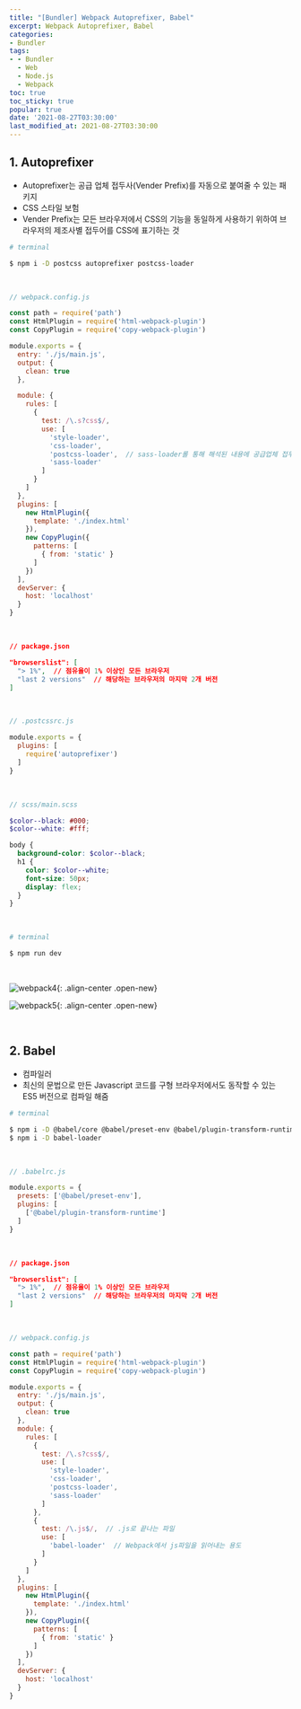 ```yaml
---
title: "[Bundler] Webpack Autoprefixer, Babel"
excerpt: Webpack Autoprefixer, Babel
categories:
- Bundler
tags:
- - Bundler
  - Web
  - Node.js
  - Webpack
toc: true
toc_sticky: true
popular: true
date: '2021-08-27T03:30:00'
last_modified_at: 2021-08-27T03:30:00
---
```


## 1. Autoprefixer

- Autoprefixer는 공급 업체 접두사(Vender Prefix)를 자동으로 붙여줄 수 있는 패키지
- CSS 스타일 보험
- Vender Prefix는 모든 브라우저에서 CSS의 기능을 동일하게 사용하기 위하여 브라우저의 제조사별 접두어를 CSS에 표기하는 것

```bash
# terminal

$ npm i -D postcss autoprefixer postcss-loader
```

<br>

```js
// webpack.config.js

const path = require('path')
const HtmlPlugin = require('html-webpack-plugin')
const CopyPlugin = require('copy-webpack-plugin')

module.exports = {
  entry: './js/main.js',
  output: {
    clean: true
  },

  module: {
    rules: [
      {
        test: /\.s?css$/,
        use: [
          'style-loader',
          'css-loader',
          'postcss-loader',  // sass-loader롤 통해 해석된 내용에 공급업체 접두사를 적용하는 용도
          'sass-loader'
        ]
      }
    ]
  },
  plugins: [
    new HtmlPlugin({
      template: './index.html'
    }),
    new CopyPlugin({
      patterns: [
        { from: 'static' }
      ]
    })
  ],
  devServer: {
    host: 'localhost'
  }
}
```

<br>

```json
// package.json

"browserslist": [
  "> 1%",  // 점유율이 1% 이상인 모든 브라우저
  "last 2 versions"  // 해당하는 브라우저의 마지막 2개 버전
]
```

<br>

```js
// .postcssrc.js

module.exports = {
  plugins: [
    require('autoprefixer')
  ]
}
```

<br>

```scss
// scss/main.scss

$color--black: #000;
$color--white: #fff;

body {
  background-color: $color--black;
  h1 {
    color: $color--white;
    font-size: 50px;
    display: flex;
  }
}
```

<br>

```bash
# terminal

$ npm run dev
```

<br>

![webpack4](https://user-images.githubusercontent.com/62803763/131019905-29a20efd-eede-4820-9b01-89e651fcee37.PNG){: .align-center .open-new}

![webpack5](https://user-images.githubusercontent.com/62803763/131019993-66708a01-cbb7-43aa-8b2e-6c7001b197f4.PNG){: .align-center .open-new}


<br>

## 2. Babel

- 컴파일러
- 최신의 문법으로 만든 Javascript 코드를 구형 브라우저에서도 동작할 수 있는 ES5 버전으로 컴파일 해줌

```bash
# terminal

$ npm i -D @babel/core @babel/preset-env @babel/plugin-transform-runtime
$ npm i -D babel-loader
```

<br>

```js
// .babelrc.js

module.exports = {
  presets: ['@babel/preset-env'],
  plugins: [
    ['@babel/plugin-transform-runtime']
  ]
}
```

<br>

```json
// package.json

"browserslist": [
  "> 1%",  // 점유율이 1% 이상인 모든 브라우저
  "last 2 versions"  // 해당하는 브라우저의 마지막 2개 버전
]
```

<br>

```js
// webpack.config.js

const path = require('path')
const HtmlPlugin = require('html-webpack-plugin')
const CopyPlugin = require('copy-webpack-plugin')

module.exports = {
  entry: './js/main.js',
  output: {
    clean: true
  },
  module: {
    rules: [
      {
        test: /\.s?css$/,
        use: [
          'style-loader',
          'css-loader',
          'postcss-loader',
          'sass-loader'
        ]
      },
      {
        test: /\.js$/,  // .js로 끝나는 파일
        use: [
          'babel-loader'  // Webpack에서 js파일을 읽어내는 용도
        ]
      }
    ]
  },
  plugins: [
    new HtmlPlugin({
      template: './index.html'
    }),
    new CopyPlugin({
      patterns: [
        { from: 'static' }
      ]
    })
  ],
  devServer: {
    host: 'localhost'
  }
}
```
